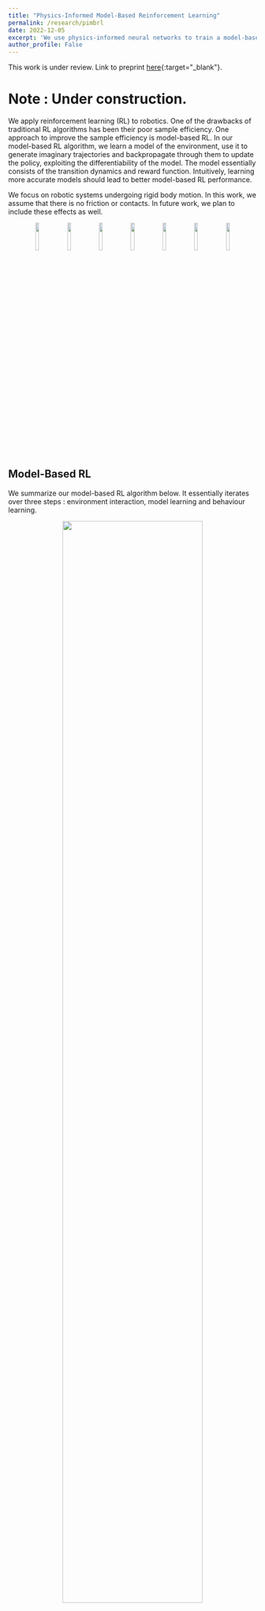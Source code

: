 ```yaml
---
title: "Physics-Informed Model-Based Reinforcement Learning"
permalink: /research/pimbrl
date: 2022-12-05
excerpt: 'We use physics-informed neural networks to train a model-based RL algorithm.'
author_profile: False
---
```

This work is under review. Link to preprint [here](https://arxiv.org/abs/2212.02179){:target="_blank"}.

# Note : Under construction.

We apply reinforcement learning (RL) to robotics. One of the drawbacks of traditional RL algorithms has been their poor sample efficiency. One approach to improve the sample efficiency is model-based RL. In our model-based RL algorithm, we learn a model of the environment, use it to generate imaginary trajectories and backpropagate through them to update the policy, exploiting the differentiability of the model. The model essentially consists of the transition dynamics and reward function. Intuitively, learning more accurate models should lead to better model-based RL performance. 

We focus on robotic systems undergoing rigid body motion. In this work, we assume that there is no friction or contacts. In future work, we plan to include these effects as well.
<p align="center">
<img src="https://adi3e08.github.io/files/research/pimbrl/reacher.jpg" width="12%"/>
<img src="https://adi3e08.github.io/files/research/pimbrl/pendulum.jpg" width="12%"/>
<img src="https://adi3e08.github.io/files/research/pimbrl/cartpole.jpg" width="12%"/>
<img src="https://adi3e08.github.io/files/research/pimbrl/cart2pole.jpg" width="12%"/>
<img src="https://adi3e08.github.io/files/research/pimbrl/acrobot.jpg" width="12%"/>
<img src="https://adi3e08.github.io/files/research/pimbrl/cart3pole.jpg" width="12%"/>
<img src="https://adi3e08.github.io/files/research/pimbrl/acro3bot.jpg" width="12%"/>
</p>

## Model-Based RL
We summarize our model-based RL algorithm below. It essentially iterates over three steps : environment interaction, model learning and behaviour learning. 
<p align="center">
<img src="https://adi3e08.github.io/files/research/pimbrl/algo.png" width="75%"/>
</p>

We discuss the model learning and behaviour learning steps in detail below. 

### Model Learning
Here, we learn the dynamics and reward models. In dynamics learning, we want to predict the next state, given the current state and action.
We model these systems using Lagrangian mechanics. Hence, the state consists of generalized coordinates $\textbf{q}$, which describe the configuration of the system, and generalized velocities $\dot{\textbf{q}}$, which are the time derivatives of $\textbf{q}$. The action is the motor torque $\boldsymbol\tau$. So, in dynamics learning, we essentially want to learn the transformation $(\textbf{q}_{t}, \dot{\textbf{q}} _{t},\boldsymbol\tau _{t}) \rightarrow (\textbf{q}_{t+1}, \dot{\textbf{q}} _{t+1})$. The most straightforward solution is to train a standard deep neural network. We refer to this approach as DNN. This is shown in the figure below.
<p align="center">
<img src="https://adi3e08.github.io/files/research/pimbrl/dnn.svg" width="15%"/>
</p>

Another approach is to utilize the structure of the underlying Lagrangian mechanics. This approach builds upon recent work such as Deep Lagrangian Networks [[1]](#1) and Lagrangian Neural Networks [[2]](#2). We detail this approach here. In Lagrangian mechanics, the Lagrangian is a scalar quantity defined as $\mathcal{L}(\textbf{q},\dot{\textbf{q}},t) = \mathcal{T}(\textbf{q}, \dot{\textbf{q}})-\mathcal{V}(\textbf{q})$, where $\mathcal{T}(\textbf{q}, \dot{\textbf{q}})$ is the kinetic energy and $\mathcal{V}(\textbf{q})$ is the potential energy. The Lagrangian equations of motion are given by, $\dfrac{d}{dt}\dfrac{\partial \mathcal{L}}{\partial \dot{\textbf{q}}}-\dfrac{\partial \mathcal{L}}{\partial \textbf{q}} = \boldsymbol\tau$. For systems undergoing rigid body motion, the kinetic energy is $\frac{1}{2} \, \dot{\textbf{q}}^{T} \, \textbf{M}(\textbf{q}) \, \dot{\textbf{q}}$, where $\textbf{M}(\textbf{q})$ is the mass matrix, which is symmetric and positive definite. Hence, the Lagrangian equations of motion become,
\\[
\textbf{M}(\textbf{q}) \, \ddot{\textbf{q}} + \underbrace{\frac{\partial }{\partial \textbf{q}} \bigg(\textbf{M}(\textbf{q})\, \dot{\textbf{q}} \bigg) \, \dot{\textbf{q}} - \frac{\partial }{\partial \textbf{q}} \bigg( \frac{1}{2} \, \dot{\textbf{q}}^{T} \, \textbf{M}(\textbf{q})\, \dot{\textbf{q}} \bigg)}\_{\textbf{C}(\textbf{q},\dot{\textbf{q}}) \, \dot{\textbf{q}}} + \underbrace{\frac{\partial \mathcal{V}(\textbf{q})}{\partial \textbf{q}}}\_{\textbf{G}(\textbf{q})} = \boldsymbol\tau
\\]

Here, $\textbf{C}(\textbf{q},\dot{\textbf{q}}) \, \dot{\textbf{q}}$ represents the centripetal / Coriolis forces and $\textbf{G}(\textbf{q})$ represents the conservative forces (e. g., gravity). We use one network to learn the potential energy function $\mathcal{V}(\textbf{q})$ and another network to learn a lower triangular matrix $\textbf{L}(\textbf{q})$, using which we compute the mass matrix as $\textbf{M}(\textbf{q}) = \textbf{L}(\textbf{q})\;\textbf{L}^{T}(\textbf{q})$. We then compute $\textbf{C}(\textbf{q},\dot{\textbf{q}}) \, \dot{\textbf{q}}$ and $\textbf{G}(\textbf{q})$ as shown in Equation \ref{eq-1}. Rearranging Equation \ref{eq-1}, we get the acceleration as $\ddot{\textbf{q}} = \textbf{M}^{-1}(\textbf{q})\,(\boldsymbol\tau - \textbf{C}(\textbf{q},\dot{\textbf{q}}) \, \dot{\textbf{q}} - \textbf{G}(\textbf{q}))$. We then numerically integrate the state derivative $(\dot{\textbf{q}}, \ddot{\textbf{q}})$ over one time step using second-order Runge-Kutta to compute the next state. We refer to this approach as LNN, short for Lagrangian Neural Network. The entire process is shown in the figure below.
<p align="center">
<img src="https://adi3e08.github.io/files/research/pimbrl/lnn.svg" width="52%"/>
</p>

In reward learning, we want to learn the reward function. In general, the reward is a function of the current state, action and the next state. In our case, the reward only depends on the next state. Hence, we train a network to map the next state to the reward.

### Behaviour Learning
Here, we use the learned model to generate imaginary trajectories and backpropagate through them to update the policy. We build upon the Dreamer algorithm [[3]](#3) [[4]](#4). We adopt an actor-critic approach. The critic aims to predict the expected discounted return from a given state. We train the critic to regress the $\lambda$-return. We stabilize the critic training by computing the $\lambda$-return using a target network that is updated every 100 critic updates. The critic loss function is given by $L(w)  = \mathbb{E}\:[\sum_{t=0}^{T-1} \frac{1}{2} ( \: V(s_{t};w) - \text{sg}\,(V'_{\lambda}(s_{t})) \: ) ^{2}]$, where,
\\[
V'_{\lambda}(s_{t}) = \begin{cases} \; r_{t} + \gamma \, (\,
(1-\lambda)V'(s_{t+1};w') + \lambda V'_{\lambda}(s_{t+1}) \,) & \text{if} \; t < T\\
\; V'(s_{t};w') & \text{if} \; t = T
\end{cases}
\\]

We stop the gradients around the target (denoted by the $\text{sg}(.)$ function), as is typical in the literature. We use a stochastic actor. The actor aims to output actions that lead to states that maximize the expected discounted return. We train the actor to maximize the same $\lambda$-return that was computed to train the critic. We add an entropy term to the actor objective to encourage exploration. The overall actor loss function is given by $L(\theta)  = - \; \mathbb{E}\:[\sum_{t=0}^{T-1} [\:V'_{\lambda}(s_{t}) - \eta \log \pi (a_{t}|s_{t};\theta) \:]]$. To backpropagate through sampled actions, we use the reparameterization trick~\citep{kingma2013auto}. The actor network outputs the mean $\mu$ and standard deviation $\sigma$ of a Gaussian distribution, from which we obtain the action as $a_{t} = \text{tanh}(\mu_{\theta}(s_{t})+\sigma_{\theta}(s_{t})\cdot \epsilon)$, where $\epsilon \sim \mathcal{N}(0,\mathbb{I})$.


### References
<a id="1">[1]</a>
M. Lutter, C. Ritter, and J. Peters. Deep lagrangian networks: Using physics as model prior for deep learning. In International Conference on Learning Representations (ICLR), 2019a.

<a id="2">[2]</a>
Miles Cranmer, Sam Greydanus, Stephan Hoyer, Peter Battaglia, David Spergel, and Shirley Ho. Lagrangian neural networks. In ICLR 2020 Workshop on Integration of Deep Neural Models and Differential Equations, 2020.

<a id="3">[3]</a>
Danijar Hafner, Timothy Lillicrap, Jimmy Ba, and Mohammad Norouzi. Dream to control: Learning behaviors by latent imagination. arXiv preprint arXiv:1912.01603, 2019.

<a id="4">[4]</a>
Danijar Hafner, Timothy Lillicrap, Mohammad Norouzi, and Jimmy Ba. Mastering atari with discrete world models. arXiv preprint arXiv:2010.02193, 2020.
